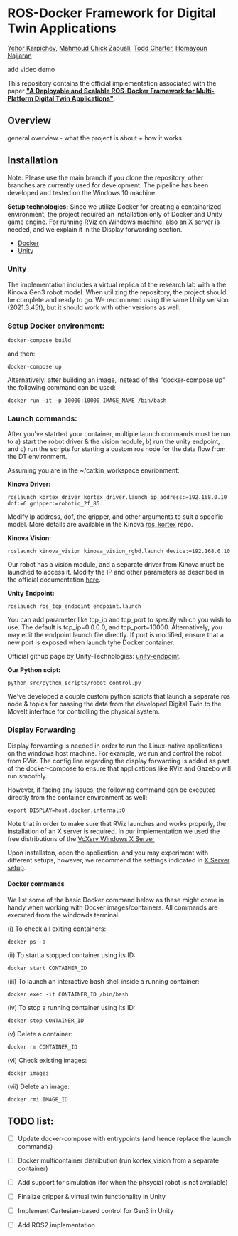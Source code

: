 # ROS-Docker Framework for Digital Twin Applications
[Yehor Karpichev](https://scholar.google.com/citations?user=eDsR_O0AAAAJ&hl=en), [Mahmoud Chick Zaouali](https://scholar.google.com/citations?hl=en&user=nYQwIk4AAAAJ), [Todd Charter](https://scholar.google.com/citations?user=7qJcX5IAAAAJ&hl=en), [Homayoun Najjaran](https://scholar.google.com/citations?hl=en&user=HQ7bYVkAAAAJ)

add video demo
<!-- [![Video DEMO](https://img.youtube.com/vi/AP2FHY7DFlo/maxresdefault.jpg)](https://youtu.be/AP2FHY7DFlo) -->

This repository contains the official implementation associated with the paper [**"A Deployable and Scalable ROS-Docker Framework for Multi-Platform Digital Twin Applications"**](https://arxiv.org/). 
<!--
<section class="section" id="BibTeX">
  <div class="container is-max-desktop content">
    <h2 class="title">BibTeX</h2>
    <pre><code>@article{karpichev2025deployable,
  title={A Deployable and Scalable ROS-Docker Framework for Multi-Platform Digital Twin Applications},
  author={Karpichev, Yehor and Chick Zaouali, Mahmoud and Charter, Todd and Najjaran, Homayoun},
  journal={arXiv preprint arXiv:2312.16084},
  year={2025}
}</code></pre>
  </div>
</section>
-->

## Overview 
general overview - what the project is about + how it works


## Installation
Note: Please use the main branch if you clone the repository, other branches are currently used for development. The pipeline has been developed and tested on the Windows 10 machine.

**Setup technologies:**
Since we utilize Docker for creating a containarized environment, the project required an installation only of Docker and Unity game engine. For running RViz on Windows machine, also an X server is needed, and we explain it in the Display forwarding section.
- [Docker](https://www.docker.com/products/docker-desktop/)
- [Unity](https://unity.com/products/unity-engine)

### Unity
The implementation includes a virtual replica of the research lab with a the Kinova Gen3 robot model. When utilizing the repository, the project should be complete and ready to go. We recommend using the same Unity version (2021.3.45f), but it should work with other versions as well. 

### Setup Docker environment:
```shell
docker-compose build
```
and then:
```shell
docker-compose up
```

Alternatively: after building an image, instead of the "docker-compose up" the following command can be used:
```shell
docker run -it -p 10000:10000 IMAGE_NAME /bin/bash
```
### Launch commands:
After you've statrted your container, multiple launch commands must be run to a) start the robot driver & the vision module, b) run the unity endpoint, and c) run the scripts for starting a custom ros node for the data flow from the DT environment.

Assuming you are in the ~/catkin_workspace envrionment: 

**Kinova Driver:**
```shell
roslaunch kortex_driver kortex_driver.launch ip_address:=192.168.0.10 dof:=6 gripper:=robotiq_2f_85
```
Modify ip address, dof, the gripper, and other arguments to suit a specific model. More details are available in the Kinova [ros_kortex](https://github.com/Kinovarobotics/ros_kortex/tree/noetic-devel/kortex_driver) repo.


**Kinova Vision:** 
```shell
roslaunch kinova_vision kinova_vision_rgbd.launch device:=192.168.0.10
```
Our robot has a vision module, and a separate driver from Kinova must be launched to access it. Modify the IP and other parameters as described in the official documentation [here](https://github.com/Kinovarobotics/ros_kortex_vision).

**Unity Endpoint:**
```shell
roslaunch ros_tcp_endpoint endpoint.launch
```
You can add parameter like tcp_ip and tcp_port to specify which you wish to use. The default is tcp_ip=0.0.0.0, and tcp_port=10000. Alternatively, you may edit the endpoint.launch file directly. If port is modified, ensure that a new port is exposed when launch tyhe Docker container. 

Official github page by Unity-Technologies: [unity-endpoint](https://github.com/Unity-Technologies/ROS-TCP-Endpoint).


**Our Python scipt:**
```shell
python src/python_scripts/robot_control.py
```
We've developed a couple custom python scripts that launch a separate ros node & topics for passing the data from the developed Digital Twin to the MoveIt interface for controlling the physical system.



### Display Forwarding

Display forwarding is needed in order to run the Linux-native applications on the windows host machine. For example, we run and control the robot from RViz. The config line regarding the display forwarding is added as part of the docker-compose to ensure that applications like RViz and Gazebo will run smoothly. 

However, if facing any issues, the following command can be executed directly from the container environment as well: 
```shell
export DISPLAY=host.docker.internal:0
```

Note that in order to make sure that RViz launches and works properly, the installation of an X server is required. In our implementation we used the free distributions of the [VcXsrv Windows X Server](https://sourceforge.net/projects/vcxsrv/)

Upon installaton, open the application, and you may experiment with different setups, however, we recommend the settings indicated in [X Server setup]().



#### Docker commands
We list some of the basic Docker command below as these might come in handy when working with Docker images/containers. All commands are executed from the windowds terminal.

(i) To check all exiting containers:
```shell
docker ps -a
```

(ii) To start a stopped container using its ID:
```shell
docker start CONTAINER_ID
```

(iii) To launch an interactive bash shell inside a running container: 
```shell
docker exec -it CONTAINER_ID /bin/bash
```

(iv) To stop a running container using its ID:
```shell
docker stop CONTAINER_ID
```

(v) Delete a container:
```shell
docker rm CONTAINER_ID
```

(vi) Check existing images: 
```shell
docker images
```

(vii) Delete an image:
```shell
docker rmi IMAGE_ID
```

## TODO list:
- [ ] Update docker-compose with entrypoints (and hence replace the launch commands)
- [ ] Docker multicontainer distribution (run kortex_vision from a separate container)
- [ ] Add support for simulation (for when the phsycial robot is not available)
- [ ] Finalize gripper & virtual twin functionality in Unity
- [ ] Implement Cartesian-based control for Gen3 in Unity
- [ ] Add ROS2 implementation



